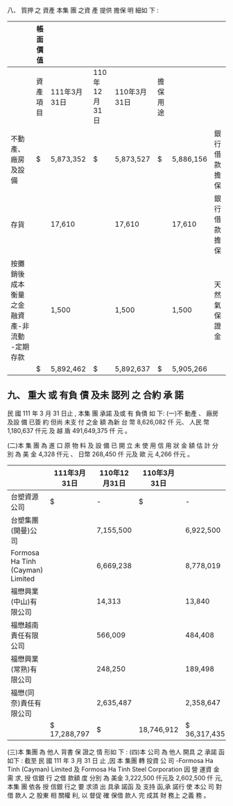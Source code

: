 八、 質押 之 資產 本集 團 之資 產 提供 擔保 明 細如 下 :

|                                              | 帳面價值   |              |               |              |          |           |              |
|----------------------------------------------|------------|--------------|---------------|--------------|----------|-----------|--------------|
|                                              | 資產項目   | 111年3月31日 | 110年12月31日 | 110年3月31日 | 擔保用途 |           |              |
| 不動產、廠房及設備                           | $          | 5,873,352    | $             | 5,873,527    | $        | 5,886,156 | 銀行借款擔保 |
| 存貨                                         |            | 17,610       |               | 17,610       |          | 17,610    | 銀行借款擔保 |
| 按攤銷後成本衡量 之金融資產-非流動 -定期存款 |            | 1,500        |               | 1,500        |          | 1,500     | 天然氣保證金 |
|                                              | $          | 5,892,462    | $             | 5,892,637    | $        | 5,905,266 |              |

## 九、 重大 或 有負 債 及未 認列 之 合約 承 諾

民 國 111 年 3 月 31 日止 , 本集 團 承諾 及或 有 負債 如 下: (一)不 動產 、 廠房 及設 備 已簽 約 但尚 未支 付 之金 額 為新 台 幣 8,626,082 仟 元、
人民 幣 1,180,637 仟元 及 越 盾 491,649,375 仟 元 。

(二)本 集 團 為 進 口 原 物 料 及 設 備 已 開 立 未 使 用 信 用 狀 金 額 估 計 分 別 為 美 金 4,328 仟元 、 日幣 268,450 仟 元及 歐 元 4,266 仟元 。

|                                  | 111年3月31日   | 110年12月31日   | 110年3月31日   |              |    |            |
|----------------------------------|----------------|-----------------|----------------|--------------|----|------------|
| 台塑資源公司                     | $              | -               | $              | -            | $  | 3,067,083  |
| 台塑集團(開曼)公司               |                | 7,155,500       |                | 6,922,500    |    | 7,132,750  |
| Formosa Ha Tinh (Cayman) Limited |                | 6,669,238       |                | 8,778,019    |    | 22,581,720 |
| 福懋興業(中山)有限公司           |                | 14,313          |                | 13,840       |    | 14,268     |
| 福懋越南責任有限公司             |                | 566,009         |                | 484,408      |    | 506,678    |
| 福懋興業(常熟)有限公司           |                | 248,250         |                | 189,498      |    | 320,748    |
| 福懋(同奈)責任有限公司           |                | 2,635,487       |                | 2,358,647    |    | 2,694,188  |
|                                  | $ 17,288,797   | $               | 18,746,912     | $ 36,317,435 |    |            |

(三)本 集團 為 他人 背書 保 證之 情 形如 下 : (四)本 公司 為 他人 開具 之 承諾 函 如下 :
截至 民 國 111 年 3 月 31 日 止 ,因 本 集團 轉 投資 公 司 -Formosa Ha Tinh (Cayman) Limited 及 Formosa Ha Tinh Steel Corporation 因 營 運資 金 需 求, 授 信銀 行 之借 款額 度 分別 為 美金 3,222,500 仟元及 2,602,500 仟 元, 本集 團 依各 授 信銀 行之 要 求須 出 具承 諾函 及 支持 函,承 諾行 使 本公 司 對借 款人 之 股東 相 關權 利, 以 督促 確 保借 款人 完 成其 財 務上 之義 務 。